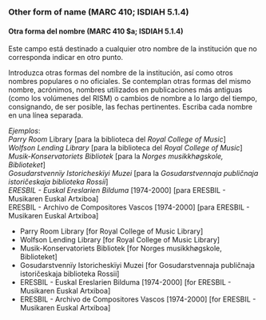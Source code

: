 ### Other form of name (MARC 410; ISDIAH 5.1.4)

#### Otra forma del nombre (MARC 410 $a; ISDIAH 5.1.4)

Este campo está destinado a cualquier otro nombre de la institución que no corresponda indicar en otro punto.

Introduzca otras formas del nombre de la institución, así como otros nombres populares o no oficiales. Se contemplan otras formas del mismo nombre, acrónimos, nombres utilizados en publicaciones más antiguas (como los volúmenes del RISM) o cambios de nombre a lo largo del tiempo, consignando, de ser posible, las fechas pertinentes. Escriba cada nombre en una línea separada.

_Ejemplos_:  
_Parry Room_ Library  [para la biblioteca del _Royal College of Music_]  
_Wolfson Lending Library_ [para la biblioteca del _Royal College of Music_]  
_Musik-Konservatoriets Bibliotek_ [para la _Norges musikkhøgskole, Biblioteket_]  
_Gosudarstvennïy Istoricheskïyi Muzei_ [para la _Gosudarstvennaja publičnaja istoričeskaja biblioteka Rossii_]  
_ERESBIL - Euskal Ereslarien Bilduma_ \[1974-2000\] \[para ERESBIL - Musikaren Euskal Artxiboa\]  
ERESBIL - Archivo de Compositores Vascos \[1974-2000\] \[para ERESBIL - Musikaren Euskal Artxiboa\]

- Parry Room Library [for Royal College of Music Library]
- Wolfson Lending Library [for Royal College of Music Library]
- Musik-Konservatoriets Bibliotek [for Norges musikkhøgskole, Biblioteket]
- Gosudarstvennïy Istoricheskïyi Muzei [for Gosudarstvennaja publičnaja istoričeskaja biblioteka Rossii]
- ERESBIL - Euskal Ereslarien Bilduma \[1974-2000\] \[for ERESBIL - Musikaren Euskal Artxiboa\]
- ERESBIL - Archivo de Compositores Vascos \[1974-2000\] \[for ERESBIL - Musikaren Euskal Artxiboa\]
